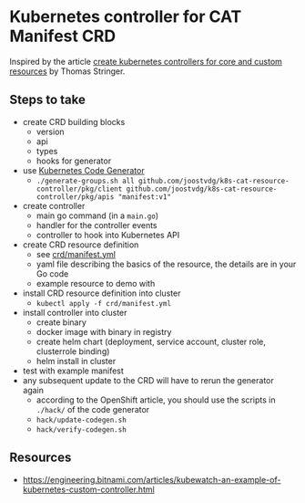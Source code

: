 # Kubernetes controller for CAT Manifest CRD

Inspired by the article [create kubernetes controllers for core and custom resources](https://medium.com/@trstringer/create-kubernetes-controllers-for-core-and-custom-resources-62fc35ad64a3) 
by Thomas Stringer.

## Steps to take

* create CRD building blocks
    * version
    * api
    * types
    * hooks for generator
* use [Kubernetes Code Generator](https://github.com/kubernetes/code-generator)
    * `./generate-groups.sh all github.com/joostvdg/k8s-cat-resource-controller/pkg/client github.com/joostvdg/k8s-cat-resource-controller/pkg/apis "manifest:v1"`
* create controller
    * main go command (in a `main.go`)
    * handler for the controller events
    * controller to hook into Kubernetes API
* create CRD resource definition
    * see [crd/manifest.yml](crd/manifest.yml)
    * yaml file describing the basics of the resource, the details are in your Go code
    * example resource to demo with
* install CRD resource definition into cluster
    * `kubectl apply -f crd/manifest.yml`
* install controller into cluster
    * create binary
    * docker image with binary in registry
    * create helm chart (deployment, service account, cluster role, clusterrole binding)
    * helm install in cluster
* test with example manifest
* any subsequent update to the CRD will have to rerun the generator again
    * according to the OpenShift article, you should use the scripts in `./hack/` of the code generator
    * `hack/update-codegen.sh`
    * `hack/verify-codegen.sh`

## Resources

* https://engineering.bitnami.com/articles/kubewatch-an-example-of-kubernetes-custom-controller.html
